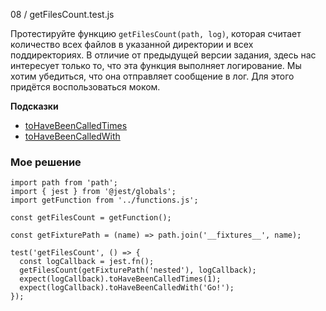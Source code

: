 08 / getFilesCount.test.js

Протестируйте функцию `getFilesCount(path, log)`, которая считает количество всех файлов в указанной директории и всех поддиректориях. В отличие от предыдущей версии задания, здесь нас интересует только то, что эта функция выполняет логирование. Мы хотим убедиться, что она отправляет сообщение в лог. Для этого придётся воспользоваться моком.

**Подсказки**

- [toHaveBeenCalledTimes](https://jestjs.io/docs/en/expect#tohavebeencalledtimesnumber)
- [toHaveBeenCalledWith](https://jestjs.io/docs/en/expect#tohavebeencalledwitharg1-arg2-)

### Мое решение

```
import path from 'path';
import { jest } from '@jest/globals';
import getFunction from '../functions.js';

const getFilesCount = getFunction();

const getFixturePath = (name) => path.join('__fixtures__', name);

test('getFilesCount', () => {
  const logCallback = jest.fn();
  getFilesCount(getFixturePath('nested'), logCallback);
  expect(logCallback).toHaveBeenCalledTimes(1);
  expect(logCallback).toHaveBeenCalledWith('Go!');
});
```